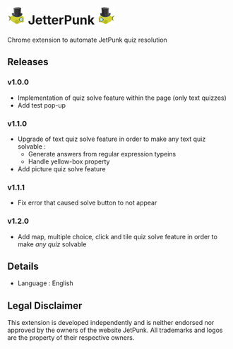 # <img src=./images/icon_no_bg.png width=40 /> JetterPunk <img src=./images/icon_no_bg.png width=40 style="transform: scaleX(-1);" />

Chrome extension to automate JetPunk quiz resolution


## Releases

### v1.0.0

- Implementation of quiz solve feature within the page (only text quizzes)
- Add test pop-up

### v1.1.0

- Upgrade of text quiz solve feature in order to make any text quiz solvable :
    - Generate answers from regular expression typeins
    - Handle yellow-box property
- Add picture quiz solve feature

### v1.1.1

- Fix error that caused solve button to not appear

### v1.2.0

- Add map, multiple choice, click and tile quiz solve feature in order to make *any quiz* solvable 


## Details

- Language : English


## Legal Disclaimer

This extension is developed independently and is neither endorsed nor approved by the owners of the website JetPunk. All trademarks and logos are the property of their respective owners.
